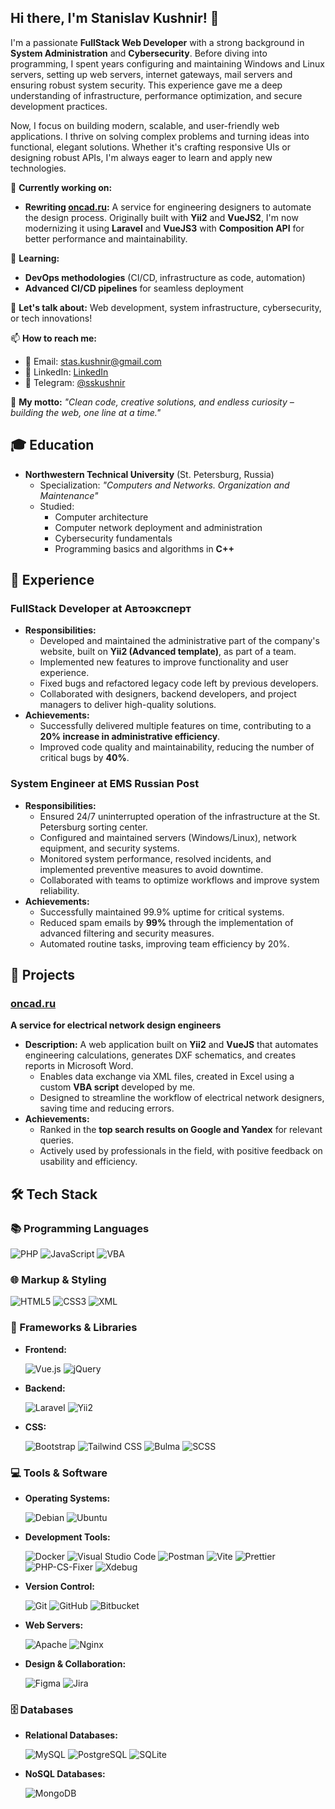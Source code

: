 ## Hi there, I'm Stanislav Kushnir! 👋

I'm a passionate **FullStack Web Developer** with a strong background in **System Administration** and **Cybersecurity**. Before diving into programming, I spent years configuring and maintaining Windows and Linux servers, setting up web servers, internet gateways, mail servers and ensuring robust system security. This experience gave me a deep understanding of infrastructure, performance optimization, and secure development practices.

Now, I focus on building modern, scalable, and user-friendly web applications. I thrive on solving complex problems and turning ideas into functional, elegant solutions. Whether it's crafting responsive UIs or designing robust APIs, I'm always eager to learn and apply new technologies.

🚧 **Currently working on:**
- **Rewriting [oncad.ru](https://oncad.ru/):** A service for engineering designers to automate the design process. Originally built with **Yii2** and **VueJS2**, I'm now modernizing it using **Laravel** and **VueJS3** with **Composition API** for better performance and maintainability.

🌱 **Learning:**
- **DevOps methodologies** (CI/CD, infrastructure as code, automation)
- **Advanced CI/CD pipelines** for seamless deployment

💬 **Let's talk about:** Web development, system infrastructure, cybersecurity, or tech innovations!

📫 **How to reach me:**
- 📧 Email: stas.kushnir@gmail.com
- 💼 LinkedIn: [LinkedIn](https://www.linkedin.com/in/skushnir)
- 📱 Telegram: [@sskushnir](https://t.me/sskushnir)

🚀 **My motto:** *"Clean code, creative solutions, and endless curiosity – building the web, one line at a time."*

## 🎓 Education
- **Northwestern Technical University** (St. Petersburg, Russia)
  - Specialization: *"Computers and Networks. Organization and Maintenance"*
  - Studied:
    - Computer architecture
    - Computer network deployment and administration
    - Cybersecurity fundamentals
    - Programming basics and algorithms in **C++**

## 💼 Experience

### FullStack Developer at **Автоэксперт**
- **Responsibilities:**
  - Developed and maintained the administrative part of the company's website, built on **Yii2 (Advanced template)**, as part of a team.
  - Implemented new features to improve functionality and user experience.
  - Fixed bugs and refactored legacy code left by previous developers.
  - Collaborated with designers, backend developers, and project managers to deliver high-quality solutions.
- **Achievements:**
  - Successfully delivered multiple features on time, contributing to a **20% increase in administrative efficiency**.
  - Improved code quality and maintainability, reducing the number of critical bugs by **40%**.

### System Engineer at **EMS Russian Post**
- **Responsibilities:**
  - Ensured 24/7 uninterrupted operation of the infrastructure at the St. Petersburg sorting center.
  - Configured and maintained servers (Windows/Linux), network equipment, and security systems.
  - Monitored system performance, resolved incidents, and implemented preventive measures to avoid downtime.
  - Collaborated with teams to optimize workflows and improve system reliability.
- **Achievements:**
  - Successfully maintained 99.9% uptime for critical systems.
  - Reduced spam emails by **99%** through the implementation of advanced filtering and security measures.
  - Automated routine tasks, improving team efficiency by 20%.

## 🚀 Projects

### [oncad.ru](https://oncad.ru/)
**A service for electrical network design engineers**
- **Description:**
  A web application built on **Yii2** and **VueJS** that automates engineering calculations, generates DXF schematics, and creates reports in Microsoft Word.
  - Enables data exchange via XML files, created in Excel using a custom **VBA script** developed by me.
  - Designed to streamline the workflow of electrical network designers, saving time and reducing errors.
- **Achievements:**
  - Ranked in the **top search results on Google and Yandex** for relevant queries.
  - Actively used by professionals in the field, with positive feedback on usability and efficiency.

## 🛠️ Tech Stack
### 📚 Programming Languages
![PHP](https://img.shields.io/badge/PHP-777BB4?style=plastic&logo=php&logoColor=white)
![JavaScript](https://img.shields.io/badge/JavaScript-F7DF1E?style=plastic&logo=javascript&logoColor=black)
![VBA](https://img.shields.io/badge/VBA-217346?style=plastic&logo=microsoft-excel&logoColor=white)
### 🌐 Markup & Styling
![HTML5](https://img.shields.io/badge/HTML5-E34F26?style=plastic&logo=html5&logoColor=white)
![CSS3](https://img.shields.io/badge/CSS3-1572B6?style=plastic&logo=css3&logoColor=white)
![XML](https://img.shields.io/badge/XML-FF6600?style=plastic)
### 🧩 Frameworks & Libraries
- **Frontend:**

  ![Vue.js](https://img.shields.io/badge/Vue.js-4FC08D?style=plastic&logo=vuedotjs&logoColor=white) ![jQuery](https://img.shields.io/badge/jQuery-0769AD?style=plastic&logo=jquery&logoColor=white)

- **Backend:**

  ![Laravel](https://img.shields.io/badge/Laravel-FF2D20?style=plastic&logo=laravel&logoColor=white) ![Yii2](https://img.shields.io/badge/Yii2-007ACC?style=plastic)

- **CSS:**

  ![Bootstrap](https://img.shields.io/badge/Bootstrap-7952B3?style=plastic&logo=bootstrap&logoColor=white) ![Tailwind CSS](https://img.shields.io/badge/Tailwind_CSS-06B6D4?style=plastic&logo=tailwind-css&logoColor=white) ![Bulma](https://img.shields.io/badge/Bulma-00D1B2?style=plastic&logo=bulma&logoColor=white) ![SCSS](https://img.shields.io/badge/SCSS-CC6699?style=plastic&logo=sass&logoColor=white)
### 💻 Tools & Software
- **Operating Systems:**

  ![Debian](https://img.shields.io/badge/Debian-A81D33?style=plastic&logo=debian&logoColor=white) ![Ubuntu](https://img.shields.io/badge/Ubuntu-E95420?style=plastic&logo=ubuntu&logoColor=white)

- **Development Tools:**

  ![Docker](https://img.shields.io/badge/Docker-2496ED?style=plastic&logo=docker&logoColor=white) ![Visual Studio Code](https://img.shields.io/badge/Visual_Studio_Code-007ACC?style=plastic&logo=visual-studio-code&logoColor=white) ![Postman](https://img.shields.io/badge/Postman-FF6C37?style=plastic&logo=postman&logoColor=white)
  ![Vite](https://img.shields.io/badge/Vite-646CFF?style=plastic&logo=vite&logoColor=white) ![Prettier](https://img.shields.io/badge/Prettier-F7B93E?style=plastic&logo=prettier&logoColor=black)
  ![PHP-CS-Fixer](https://img.shields.io/badge/PHP--CS--Fixer-777BB4?style=plastic&logo=php&logoColor=white) ![Xdebug](https://img.shields.io/badge/Xdebug-777BB4?style=plastic&logo=php&logoColor=white)

- **Version Control:**

  ![Git](https://img.shields.io/badge/Git-F05032?style=plastic&logo=git&logoColor=white) ![GitHub](https://img.shields.io/badge/GitHub-181717?style=plastic&logo=github&logoColor=white) ![Bitbucket](https://img.shields.io/badge/Bitbucket-0052CC?style=plastic&logo=bitbucket&logoColor=white)

- **Web Servers:**

  ![Apache](https://img.shields.io/badge/Apache-D22128?style=plastic&logo=apache&logoColor=white) ![Nginx](https://img.shields.io/badge/Nginx-009639?style=plastic&logo=nginx&logoColor=white)

- **Design & Collaboration:**

  ![Figma](https://img.shields.io/badge/Figma-F24E1E?style=plastic&logo=figma&logoColor=white) ![Jira](https://img.shields.io/badge/Jira-0052CC?style=plastic&logo=jira&logoColor=white)

### 🗄️ Databases
- **Relational Databases:**

  ![MySQL](https://img.shields.io/badge/MySQL-4479A1?style=plastic&logo=mysql&logoColor=white) ![PostgreSQL](https://img.shields.io/badge/PostgreSQL-4169E1?style=plastic&logo=postgresql&logoColor=white) ![SQLite](https://img.shields.io/badge/SQLite-003B57?style=plastic&logo=sqlite&logoColor=white)

- **NoSQL Databases:**

  ![MongoDB](https://img.shields.io/badge/MongoDB-47A248?style=plastic&logo=mongodb&logoColor=white)

